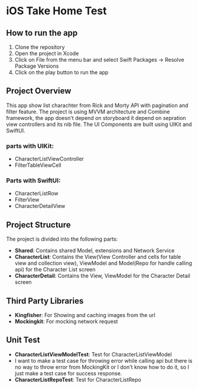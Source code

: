 # iOS Take Home Test

## How to run the app

1. Clone the repository
2. Open the project in Xcode
3. Click on File from the menu bar and select Swift Packages -> Resolve Package Versions
4. Click on the play button to run the app

## Project Overview
This app show list charachter from Rick and Morty API with pagination and filter feature.
The project is using MVVM architecture and Combine framework, the app doesn't depend on storyboard it depend on sepration view controllers and its nib file.
The UI Components are built using UIKit and SwiftUI.

### parts with UIKit:
- CharacterListViewController 
- FilterTableViewCell

### Parts with SwiftUI:
- CharacterListRow
- FilterView
- CharacterDetailView

## Project Structure
The project is divided into the following parts:
- **Shared**: Contains shared Model, extensions and Network Service
- **CharacterList**: Contains the View(View Controller and cells for table view and collection view), ViewModel and Model(Repo for handle calling api) for the Character List screen
- **CharacterDetail**: Contains the View, ViewModel for the Character Detail screen 

## Third Party Libraries
- **Kingfisher**: For Showing and caching images from the url
- **Mockingkit**: For mocking network request

## Unit Test
- **CharacterListViewModelTest**: Test for CharacterListViewModel
 - I want to make a test case for throwing error while calling api but there is no way to throw error from MockingKit or I don't know how to do it, so I just make a test case for success response.
- **CharacterListRepoTest**: Test for CharacterListRepo


